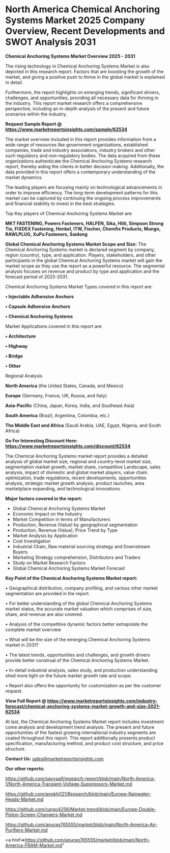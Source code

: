  # North America Chemical Anchoring Systems Market 2025 Company Overview, Recent Developments and SWOT Analysis 2031

<Strong> Chemical Anchoring Systems Market Overview 2025 - 2031</strong>

The rising technology in Chemical Anchoring Systems Market is also depicted in this research report. Factors that are boosting the growth of the market, and giving a positive push to thrive in the global market is explained in detail.

Furthermore, the report highlights on emerging trends, significant drivers, challenges, and opportunities, providing all necessary data for thriving in the industry. This report market research offers a comprehensive perspective, including an in-depth analysis of the present and future scenarios within the industry.

<strong>Request Sample Report @ <a href=https://www.marketreportsinsights.com/sample/62534>https://www.marketreportsinsights.com/sample/62534</a></strong>

The market overview included in this report provides information from a wide range of resources like government organizations, established companies, trade and industry associations, industry brokers and other such regulatory and non-regulatory bodies. The data acquired from these organizations authenticate the Chemical Anchoring Systems research report, thereby aiding the clients in better decision making. Additionally, the data provided in this report offers a contemporary understanding of the market dynamics.

The leading players are focusing mainly on technological advancements in order to improve efficiency. The long-term development patterns for this market can be captured by continuing the ongoing process improvements and financial stability to invest in the best strategies.

Top Key players of Chemical Anchoring Systems Market are:

<strong>MKT FASTENING, Powers Fasteners, HALFEN, Sika, Hilti, Simpson Strong Tie, FIXDEX Fastening, Henkel, ITW, Fischer, Chemfix Products, Mungo, RAWLPLUG, XuPu Fasteners, Saidong</strong>

<strong><b>Global Chemical Anchoring Systems Market Scope and Size:</b></strong>
The Chemical Anchoring Systems market is declared segment by company, region (country), type, and application. Players, stakeholders, and other participants in the global Chemical Anchoring Systems market will gain the market scope as they use the report as a powerful resource. The segmental analysis focuses on revenue and product by type and application and the forecast period of 2025-2031.

Chemical Anchoring Systems Market Types covered in this report are:

<strong>• Injectable Adhensive Anchors

• Capsule Adhensive Anchors

• Chemical Anchoring Systems</strong>

Market Applications covered in this report are:

<strong>• Architecture

• Highway

• Bridge

• Other</strong> 

Regional Analysis

<strong>North America</strong> (the United States, Canada, and Mexico)

<strong>Europe</strong> (Germany, France, UK, Russia, and Italy)

<strong>Asia-Pacific</strong> (China, Japan, Korea, India, and Southeast Asia)

<strong>South America</strong> (Brazil, Argentina, Colombia, etc.)

<strong>The Middle East and Africa</strong> (Saudi Arabia, UAE, Egypt, Nigeria, and South Africa)

<strong>Go For Interesting Discount Here: <a href=https://www.marketreportsinsights.com/discount/62534>https://www.marketreportsinsights.com/discount/62534</a></strong>

The Chemical Anchoring Systems market report provides a detailed analysis of global market size, regional and country-level market size, segmentation market growth, market share, competitive Landscape, sales analysis, impact of domestic and global market players, value chain optimization, trade regulations, recent developments, opportunities analysis, strategic market growth analysis, product launches, area marketplace expanding, and technological innovations.

<strong><b>Major factors covered in the report:</b></strong>
<ul>
  <li>Global Chemical Anchoring Systems Market </li>
  <li>Economic Impact on the Industry</li>
  <li>Market Competition in terms of Manufacturers</li>
  <li>Production, Revenue (Value) by geographical segmentation</li>
  <li>Production, Revenue (Value), Price Trend by Type</li>
  <li>Market Analysis by Application</li>
  <li>Cost Investigation</li>
  <li>Industrial Chain, Raw material sourcing strategy and Downstream Buyers</li>
  <li>Marketing Strategy comprehension, Distributors and Traders</li>
  <li>Study on Market Research Factors</li>
  <li>Global Chemical Anchoring Systems Market Forecast</li>
</ul>

<strong><b>Key Point of the Chemical Anchoring Systems Market report:</b></strong>

• Geographical distribution, company profiling, and various other market segmentation are provided in the report.

• For better understanding of the global Chemical Anchoring Systems market status, the accurate market valuation which comprises of size, share, and revenue are also covered.

• Analysis of the competitive dynamic factors better extrapolate the complete market overview

• What will be the size of the emerging Chemical Anchoring Systems market in 2031?

• The latest trends, opportunities and challenges, and growth drivers provide better construal of the Chemical Anchoring Systems Market.

• In-detail industrial analysis, sales study, and production understanding shed more light on the future market growth rate and scope.

• Report also offers the opportunity for customization as per the customer request.

<strong><b>View Full Report @ <a href=https://www.marketreportsinsights.com/industry-forecast/chemical-anchoring-systems-market-growth-and-size-2021-62534>https://www.marketreportsinsights.com/industry-forecast/chemical-anchoring-systems-market-growth-and-size-2021-62534</a></b></strong>


At last, the Chemical Anchoring Systems Market report includes investment come analysis and development trend analysis. The present and future opportunities of the fastest growing international industry segments are coated throughout this report. This report additionally presents product specification, manufacturing method, and product cost structure, and price structure.

<strong>Contact Us:</strong>
sales@marketreportsinsights.com

<strong>Our other reports:</strong>

<a href=https://github.com/sayysaif/research-report/blob/main/North-America-1/North-America-Transient-Voltage-Suppressors-Market.md>https://github.com/sayysaif/research-report/blob/main/North-America-1/North-America-Transient-Voltage-Suppressors-Market.md</a>

<a href=https://github.com/anokhi121/Research/blob/main/Europe-Rainwater-Heads-Market.md>https://github.com/anokhi121/Research/blob/main/Europe-Rainwater-Heads-Market.md</a>

<a href=https://github.com/cargo4256/Market-trend/blob/main/Europe-Double-Piston-Screen-Changers-Market.md>https://github.com/cargo4256/Market-trend/blob/main/Europe-Double-Piston-Screen-Changers-Market.md</a>

<a href=https://github.com/anurag765555/market/blob/main/North-America-Air-Purifiers-Market.md>https://github.com/anurag765555/market/blob/main/North-America-Air-Purifiers-Market.md</a>

<a href=>https://github.com/anurag765555/market/blob/main/North-America-FRAM-Market.md</a>"
